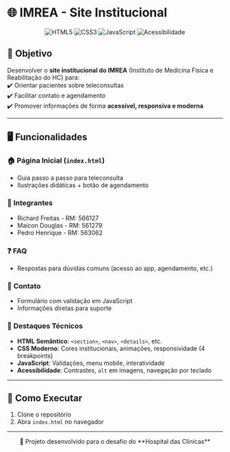 # 🌐 IMREA - Site Institucional  

<div align="center">  
  <img src="https://img.shields.io/badge/HTML5-E34F26?style=for-the-badge&logo=html5&logoColor=white" alt="HTML5">  
  <img src="https://img.shields.io/badge/CSS3-1572B6?style=for-the-badge&logo=css3&logoColor=white" alt="CSS3">  
  <img src="https://img.shields.io/badge/JavaScript-F7DF1E?style=for-the-badge&logo=javascript&logoColor=black" alt="JavaScript">  
  <img src="https://img.shields.io/badge/Accessibility-FFA500?style=for-the-badge&logo=accessibility&logoColor=white" alt="Acessibilidade">  
</div>  

## 🎯 Objetivo  
Desenvolver o **site institucional do IMREA** (Instituto de Medicina Física e Reabilitação do HC) para:  
✔️ Orientar pacientes sobre teleconsultas  
✔️ Facilitar contato e agendamento  
✔️ Promover informações de forma **acessível, responsiva e moderna**  

---  

## 🖥️ Funcionalidades  

### 🏠 **Página Inicial** (`index.html`)  
- Guia passo a passo para teleconsulta  
- Ilustrações didáticas + botão de agendamento  

### 👥 **Integrantes**  
- Richard Freitas - RM: 566127
- Maicon Douglas - RM: 561279 
- Pedro Henrique - RM: 563062

### ❓ **FAQ**  
- Respostas para dúvidas comuns (acesso ao app, agendamento, etc.)  

### 📧 **Contato**  
- Formulário com validação em JavaScript  
- Informações diretas para suporte  

### 🌟 **Destaques Técnicos**  
- **HTML Semântico**: `<section>`, `<nav>`, `<details>`, etc.  
- **CSS Moderno**: Cores institucionais, animações, responsividade (4 breakpoints)  
- **JavaScript**: Validações, menu mobile, interatividade  
- **Acessibilidade**: Contrastes, `alt` em imagens, navegação por teclado  

---  

## 🚀 Como Executar  
1. Clone o repositório  
2. Abra `index.html` no navegador  

---  

<div align="center">  
  📌 Projeto desenvolvido para o desafio do **Hospital das Clínicas**  
</div>  
